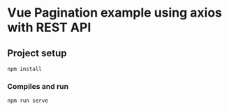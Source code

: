 # Vue Pagination example using axios with REST API

## Project setup

```
npm install
```

### Compiles and run

```
npm run serve
```
